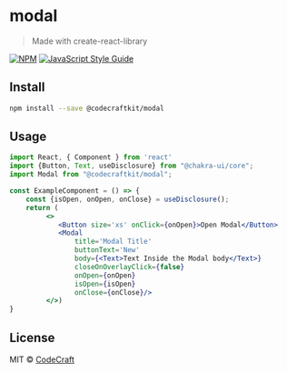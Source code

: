 # modal

> Made with create-react-library

[![NPM](https://img.shields.io/npm/v/@codecraftkit/modal.svg)](https://www.npmjs.com/package/@codecraftkit/modal) [![JavaScript Style Guide](https://img.shields.io/badge/code_style-standard-brightgreen.svg)](https://standardjs.com)

## Install

```bash
npm install --save @codecraftkit/modal
```

## Usage

```jsx
import React, { Component } from 'react'
import {Button, Text, useDisclosure} from "@chakra-ui/core";
import Modal from "@codecraftkit/modal";

const ExampleComponent = () => {
    const {isOpen, onOpen, onClose} = useDisclosure();
    return (
         <>
            <Button size='xs' onClick={onOpen}>Open Modal</Button>
            <Modal
                title='Modal Title'
                buttonText='New'
                body={<Text>Text Inside the Modal body</Text>}
                closeOnOverlayClick={false}
                onOpen={onOpen}
                isOpen={isOpen}
                onClose={onClose}/>
         </>)
}
```

## License

MIT © [CodeCraft](https://github.com/CodeCraft)
